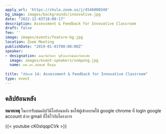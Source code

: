 ```yaml
---
apply_url: 'https://chula.zoom.us/j/4546000348'
bg_image: images/backgrounds/innovative.jpg
date: "2022-12-03T18:00:17"
description: Assessment & Feedback for Innovative Classroom
draft: false
fee: ''
image: images/events/feature-bg.jpg
location: Zoom Meeting
publishDate: "2019-01-01T00:00:00Z"
speaker:
- designation: คณะจิตวิทยา จุฬาลงกรณ์มหาวิทยาลัย
  image: images/event-speakers/sompong.jpg
  name: ผศ.ดร.สมพงษ์ ปั้นหุ่น
  
title: "สัปดาห์ 14: Assessment & Feedback for Innovative Classroom"
type: event
---
```



## คลิปย้อนหลัง

**หมายเหตุ** ในการรับชมคลิปวิดีโอย้อนหลัง ขอให้ผู้เข้าอบรมใช้ google chrome ที่ login google account ด้วย gmail ที่ให้ไว้กับโครงการ

{{< youtube cK0sIqqpCVk >}}


